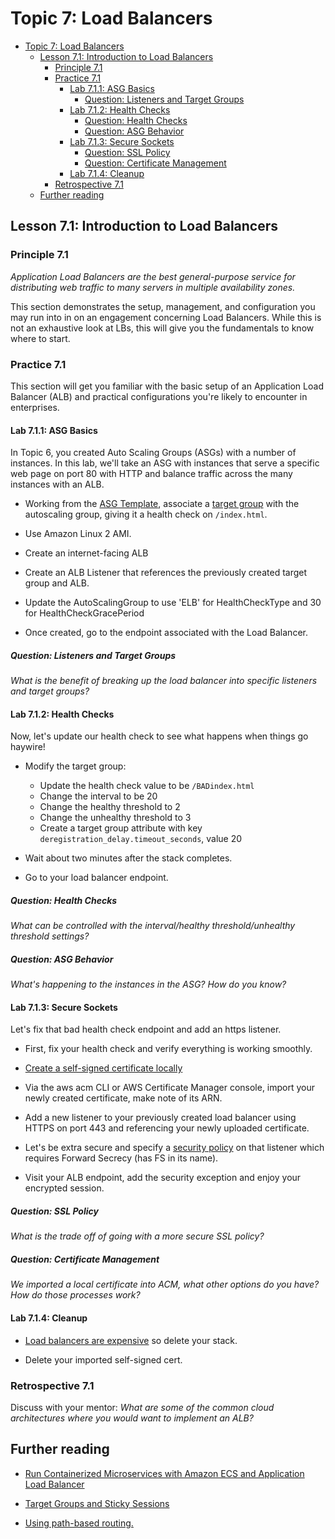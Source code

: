 # Topic 7: Load Balancers

<!-- TOC -->

- [Topic 7: Load Balancers](#topic-7-load-balancers)
  - [Lesson 7.1: Introduction to Load Balancers](#lesson-71-introduction-to-load-balancers)
    - [Principle 7.1](#principle-71)
    - [Practice 7.1](#practice-71)
      - [Lab 7.1.1: ASG Basics](#lab-711-asg-basics)
        - [Question: Listeners and Target Groups](#question-listeners-and-target-groups)
      - [Lab 7.1.2: Health Checks](#lab-712-health-checks)
        - [Question: Health Checks](#question-health-checks)
        - [Question: ASG Behavior](#question-asg-behavior)
      - [Lab 7.1.3: Secure Sockets](#lab-713-secure-sockets)
        - [Question: SSL Policy](#question-ssl-policy)
        - [Question: Certificate Management](#question-certificate-management)
      - [Lab 7.1.4: Cleanup](#lab-714-cleanup)
    - [Retrospective 7.1](#retrospective-71)
  - [Further reading](#further-reading)

<!-- /TOC -->

## Lesson 7.1: Introduction to Load Balancers

### Principle 7.1

*Application Load Balancers are the best general-purpose service for
distributing web traffic to many servers in multiple availability
zones.*

This section demonstrates the setup, management, and configuration you
may run into in on an engagement concerning Load Balancers. While this
is not an exhaustive look at LBs, this will give you the fundamentals to
know where to start.

### Practice 7.1

This section will get you familiar with the basic setup of an
Application Load Balancer (ALB) and practical configurations you're
likely to encounter in enterprises.

#### Lab 7.1.1: ASG Basics

In Topic 6, you created Auto Scaling Groups (ASGs) with a number of
instances. In this lab, we'll take an ASG with instances that serve a
specific web page on port 80 with HTTP and balance traffic across the
many instances with an ALB.

- Working from the [ASG Template](https://github.com/stelligent/stelligent-u/blob/master/07-load-balancing/asg_example.yaml),
  associate a [target group](https://docs.aws.amazon.com/AWSCloudFormation/latest/UserGuide/aws-resource-elasticloadbalancingv2-targetgroup.html)
  with the autoscaling group, giving it a health check on `/index.html`.
- Use  Amazon Linux 2 AMI. 

- Create an internet-facing ALB

- Create an ALB Listener that references the previously created target
  group and ALB.

- Update the AutoScalingGroup to use 'ELB' for HealthCheckType and 30
  for HealthCheckGracePeriod

- Once created, go to the endpoint associated with the Load Balancer.

##### Question: Listeners and Target Groups

_What is the benefit of breaking up the load balancer into specific listeners
and target groups?_

#### Lab 7.1.2: Health Checks

Now, let's update our health check to see what happens when things go
haywire!

- Modify the target group:

  - Update the health check value to be `/BADindex.html`
  - Change the interval to be 20
  - Change the healthy threshold to 2
  - Change the unhealthy threshold to 3
  - Create a target group attribute with key
    `deregistration_delay.timeout_seconds`, value 20

- Wait about two minutes after the stack completes.

- Go to your load balancer endpoint.

##### Question: Health Checks

_What can be controlled with the interval/healthy threshold/unhealthy threshold
settings?_

##### Question: ASG Behavior

_What's happening to the instances in the ASG? How do you know?_

#### Lab 7.1.3: Secure Sockets

Let's fix that bad health check endpoint and add an https listener.

- First, fix your health check and verify everything is working
  smoothly.

- [Create a self-signed certificate locally](https://www.ibm.com/support/knowledgecenter/SSMNED_5.0.0/com.ibm.apic.cmc.doc/task_apionprem_gernerate_self_signed_openSSL.html)

- Via the aws acm CLI or AWS Certificate Manager console, import your
  newly created certificate, make note of its ARN.

- Add a new listener to your previously created load balancer using
  HTTPS on port 443 and referencing your newly uploaded certificate.

- Let's be extra secure and specify a [security policy](https://docs.aws.amazon.com/elasticloadbalancing/latest/application/create-https-listener.html#describe-ssl-policies)
  on that listener which requires Forward Secrecy (has FS in its
  name).

- Visit your ALB endpoint, add the security exception and enjoy your
  encrypted session.

##### Question: SSL Policy

_What is the trade off of going with a more secure SSL policy?_

##### Question: Certificate Management

_We imported a local certificate into ACM, what other options do you have? How
do those processes work?_

#### Lab 7.1.4: Cleanup

- [Load balancers are expensive](https://aws.amazon.com/elasticloadbalancing/pricing/)
  so delete your stack.

- Delete your imported self-signed cert.

### Retrospective 7.1

Discuss with your mentor: *What are some of the common cloud architectures
where you would want to implement an ALB?*

## Further reading

- [Run Containerized Microservices with Amazon ECS and Application Load Balancer](https://aws.amazon.com/blogs/compute/microservice-delivery-with-amazon-ecs-and-application-load-balancers/)

- [Target Groups and Sticky Sessions](https://docs.aws.amazon.com/elasticloadbalancing/latest/application/load-balancer-target-groups.html)

- [Using path-based routing.](https://docs.aws.amazon.com/elasticloadbalancing/latest/application/tutorial-load-balancer-routing.html)
